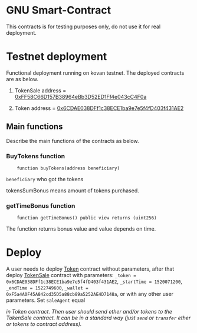 # GNU Smart-Contract

This contracts is for testing purposes only, do not use it for real deployment.

# Testnet deployment

Functional deployment running on kovan testnet. The deployed contracts are as below.

1. TokenSale address = [0xFF58C66D157B38964eBb3D52ED1Ff4e043cC4F0a](https://kovan.etherscan.io/address/0xff58c66d157b38964ebb3d52ed1ff4e043cc4f0a)


2. Token address = [0x6CDAE038DFf1c38ECE1ba9e7e5f4fD403f431AE2](https://kovan.etherscan.io/address/0x6cdae038dff1c38ece1ba9e7e5f4fd403f431ae2#readContract)


## Main functions
Describe the main functions of the contracts as below.
### BuyTokens function
```
    function buyTokens(address beneficiary)
```

`beneficiary` who got the tokens

tokensSumBonus means amount of tokens purchased.

### getTimeBonus function
```
    function getTimeBonus() public view returns (uint256)
```

The function returns bonus value and value depends on time.


# Deploy
A user needs to deploy
[Token](https://kovan.etherscan.io/address/0x6cdae038dff1c38ece1ba9e7e5f4fd403f431ae2#code) contract without parameters, after that deploy [TokenSale](https://kovan.etherscan.io/address/0xff58c66d157b38964ebb3d52ed1ff4e043cc4f0a#code) contract with parameters:
`_token = 0x6CDAE038DFf1c38ECE1ba9e7e5f4fD403f431AE2`, 
`_startTime = 1520071200`,
`_endTime = 1522749600`,
`_wallet = 0xF5a4A0F45A842cd35D5a88cb89a5252AE4D7148a`,
or with any other user parameters.
Set `saleAgent` equal <address TokenSale contract> in Token contract.
Then user should send ether and/or tokens to the TokenSale contract. It can be in a standard way (just `send` or `transfer` ether or tokens to contract address).